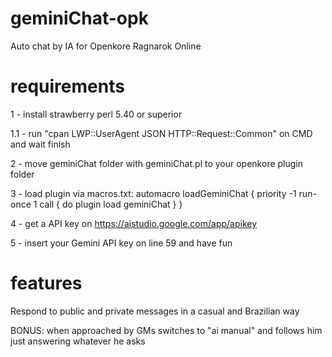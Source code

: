 # geminiChat-opk
Auto chat by IA for Openkore Ragnarok Online

# requirements
1 - install strawberry perl 5.40 or superior

1.1 - run "cpan LWP::UserAgent JSON HTTP::Request::Common" on CMD and wait finish

2 - move geminiChat folder with geminiChat.pl to your openkore plugin folder

3 - load plugin via macros.txt:
automacro loadGeminiChat {
    priority -1
    run-once 1
    call {
        do plugin load geminiChat
    }
}

4 - get a API key on https://aistudio.google.com/app/apikey

5 - insert your Gemini API key on line 59 and have fun


# features
Respond to public and private messages in a casual and Brazilian way

BONUS: when approached by GMs switches to "ai manual" and follows him just answering whatever he asks
